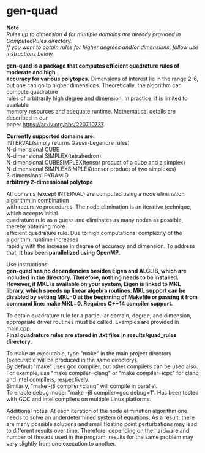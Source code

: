 # gen-quad 
**Note**    
*Rules up to dimension 4 for multiple domains are already provided in ComputedRules directory.     
If you want to obtain rules for higher degrees and/or dimensions, follow use instructions below.*  
 
**gen-quad is a package that computes efficient quadrature rules of moderate and high  
accuracy for various polytopes.** Dimensions of interest lie in the range 2-6,  
but one can go to higher dimensions. Theoretically, the algorithm can compute quadrature  
rules of arbitrarily high degree and dimension. In practice, it is limited to available  
memory resources and adequate runtime. Mathematical details are described in our  
paper https://arxiv.org/abs/2207.10737.    
  
**Currently supported domains are:**   
INTERVAL(simply returns Gauss-Legendre rules)  
N-dimensional CUBE  
N-dimensional SIMPLEX(tetrahedron)  
N-dimensional CUBESIMPLEX(tensor product of a cube and a simplex)  
N-dimensional SIMPLEXSIMPLEX(tensor product of two simplexes)  
3-dimensional PYRAMID  
**arbitrary 2-dimensional polytope**
  
All domains (except INTERVAL) are computed using a node elimination algorithm in combination  
with recursive procedures. The node elimination is an iterative technique, which accepts initial  
quadrature rule as a guess and eliminates as many nodes as possible, thereby obtaining more  
efficient quadrature rule. Due to high computational complexity of the algorithm, runtime increases  
rapidly with the increase in degree of accuracy and dimension. To address that, **it has been parallelized using OpenMP.**  
  
Use instructions:   
**gen-quad has no dependencies besides Eigen and ALGLIB, which are included in the directory. Therefore, nothing needs to be installed.
However, if MKL is available on your system, Eigen is linked to MKL library, which speeds up linear algebra routines.
MKL support can be disabled by setting MKL=0 at the beginning of Makefile or passing it from command line: make MKL=0.
Requires C++14 compiler support.**  

To obtain quadrature rule for a particular domain, degree, and dimension,   
appropriate driver routines must be called. Examples are provided in main.cpp.  
**Final quadrature rules are stored in .txt files in results/quad_rules directory.**   

To make an executable, type "make" in the main project directory  
(executable will be produced in the same directory).   
By default "make" uses gcc compiler, but other compilers can be used also.  
For example, use "make compiler=clang" or "make compiler=icpx" for clang and intel compilers, respectively.  
Similarly, "make -j8 compiler=clang" will compile in parallel.  
To enable debug mode: "make -j8 compiler=gcc debug=1".
Has been tested with GCC and intel compilers on multiple Linux platforms.    
 

Additional notes:
At each iteration of the node elimination algorithm one needs to solve an underdetermined
system of equations. As a result, there are many possible solutions and small floating
point perturbations may lead to different results over time. Therefore, depending
on the hardware and number of threads used in the program, results for the same problem
may vary slightly from one execution to another. 

   
 
